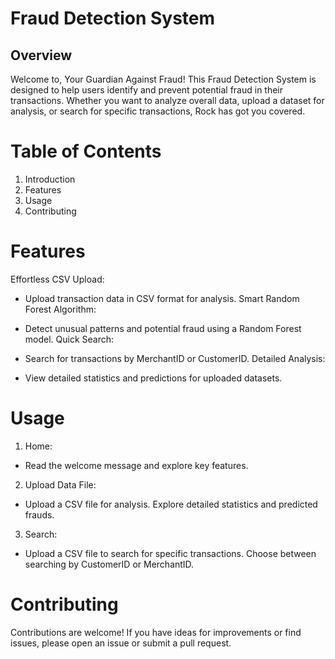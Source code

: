 # Fraud Detection System
## Overview
Welcome to, Your Guardian Against Fraud! This Fraud Detection System is designed to help users identify and prevent potential fraud in their transactions. Whether you want to analyze overall data, upload a dataset for analysis, or search for specific transactions, Rock has got you covered.

# Table of Contents
1. Introduction
2. Features
3. Usage
4. Contributing

# Features 
Effortless CSV Upload:

- Upload transaction data in CSV format for analysis.
Smart Random Forest Algorithm:

- Detect unusual patterns and potential fraud using a Random Forest model.
Quick Search:

- Search for transactions by MerchantID or CustomerID.
Detailed Analysis:

- View detailed statistics and predictions for uploaded datasets.

# Usage 
1. Home:

- Read the welcome message and explore key features.
2. Upload Data File:

- Upload a CSV file for analysis.
Explore detailed statistics and predicted frauds.
3. Search:

- Upload a CSV file to search for specific transactions.
Choose between searching by CustomerID or MerchantID.

# Contributing
Contributions are welcome! If you have ideas for improvements or find issues, please open an issue or submit a pull request.
